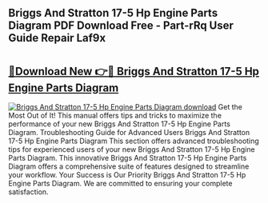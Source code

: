 ## Briggs And Stratton 17-5 Hp Engine Parts Diagram PDF Download Free - Part-rRq User Guide Repair Laf9x

# <h2><a href="http://dfhqso7.blite.top/?on=Briggs+And+Stratton+17-5+Hp+Engine+Parts+Diagram">🔗Download New 👉🔴 Briggs And Stratton 17-5 Hp Engine Parts Diagram</a></h2>

[![Briggs And Stratton 17-5 Hp Engine Parts Diagram download](https://i.imgur.com/lujVjoI.png)](http://dfhqso7.blite.top/?on=Briggs+And+Stratton+17-5+Hp+Engine+Parts+Diagram)
Get the Most Out of It! This manual offers tips and tricks to maximize the performance of your new Briggs And Stratton 17-5 Hp Engine Parts Diagram. Troubleshooting Guide for Advanced Users Briggs And Stratton 17-5 Hp Engine Parts Diagram This section offers advanced troubleshooting tips for experienced users of your new Briggs And Stratton 17-5 Hp Engine Parts Diagram. This innovative Briggs And Stratton 17-5 Hp Engine Parts Diagram offers a comprehensive suite of features designed to streamline your workflow. Your Success is Our Priority Briggs And Stratton 17-5 Hp Engine Parts Diagram. We are committed to ensuring your complete satisfaction.
